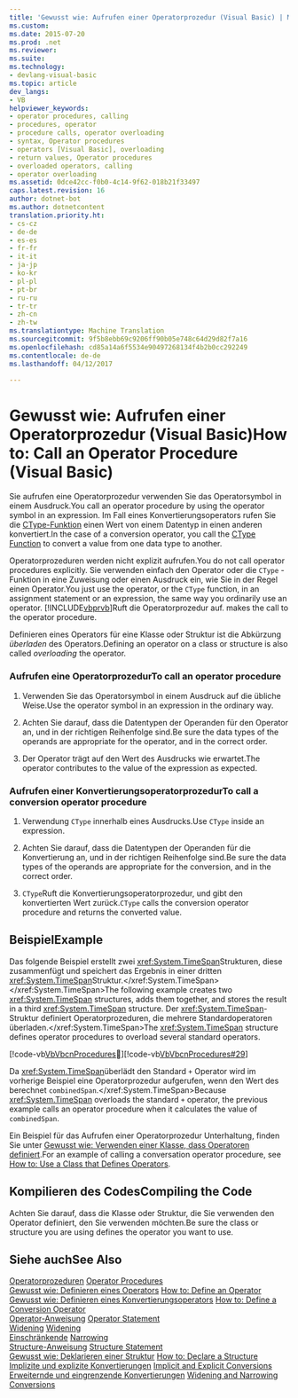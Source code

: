 ```yaml
---
title: 'Gewusst wie: Aufrufen einer Operatorprozedur (Visual Basic) | Microsoft-Dokumentation'
ms.custom: 
ms.date: 2015-07-20
ms.prod: .net
ms.reviewer: 
ms.suite: 
ms.technology:
- devlang-visual-basic
ms.topic: article
dev_langs:
- VB
helpviewer_keywords:
- operator procedures, calling
- procedures, operator
- procedure calls, operator overloading
- syntax, Operator procedures
- operators [Visual Basic], overloading
- return values, Operator procedures
- overloaded operators, calling
- operator overloading
ms.assetid: 0dce42cc-f0b0-4c14-9f62-018b21f33497
caps.latest.revision: 16
author: dotnet-bot
ms.author: dotnetcontent
translation.priority.ht:
- cs-cz
- de-de
- es-es
- fr-fr
- it-it
- ja-jp
- ko-kr
- pl-pl
- pt-br
- ru-ru
- tr-tr
- zh-cn
- zh-tw
ms.translationtype: Machine Translation
ms.sourcegitcommit: 9f5b8ebb69c9206ff90b05e748c64d29d82f7a16
ms.openlocfilehash: cd85a14a6f5534e90497268134f4b2b0cc292249
ms.contentlocale: de-de
ms.lasthandoff: 04/12/2017

---
```

# <a name="how-to-call-an-operator-procedure-visual-basic"></a><span data-ttu-id="8c5ea-102">Gewusst wie: Aufrufen einer Operatorprozedur (Visual Basic)</span><span class="sxs-lookup"><span data-stu-id="8c5ea-102">How to: Call an Operator Procedure (Visual Basic)</span></span>
<span data-ttu-id="8c5ea-103">Sie aufrufen eine Operatorprozedur verwenden Sie das Operatorsymbol in einem Ausdruck.</span><span class="sxs-lookup"><span data-stu-id="8c5ea-103">You call an operator procedure by using the operator symbol in an expression.</span></span> <span data-ttu-id="8c5ea-104">Im Fall eines Konvertierungsoperators rufen Sie die [CType-Funktion](../../../../visual-basic/language-reference/functions/ctype-function.md) einen Wert von einem Datentyp in einen anderen konvertiert.</span><span class="sxs-lookup"><span data-stu-id="8c5ea-104">In the case of a conversion operator, you call the [CType Function](../../../../visual-basic/language-reference/functions/ctype-function.md) to convert a value from one data type to another.</span></span>  
  
 <span data-ttu-id="8c5ea-105">Operatorprozeduren werden nicht explizit aufrufen.</span><span class="sxs-lookup"><span data-stu-id="8c5ea-105">You do not call operator procedures explicitly.</span></span> <span data-ttu-id="8c5ea-106">Sie verwenden einfach den Operator oder die `CType` -Funktion in eine Zuweisung oder einen Ausdruck ein, wie Sie in der Regel einen Operator.</span><span class="sxs-lookup"><span data-stu-id="8c5ea-106">You just use the operator, or the `CType` function, in an assignment statement or an expression, the same way you ordinarily use an operator.</span></span> [!INCLUDE[vbprvb](../../../../csharp/programming-guide/concepts/linq/includes/vbprvb_md.md)]<span data-ttu-id="8c5ea-107">Ruft die Operatorprozedur auf.</span><span class="sxs-lookup"><span data-stu-id="8c5ea-107"> makes the call to the operator procedure.</span></span>  
  
 <span data-ttu-id="8c5ea-108">Definieren eines Operators für eine Klasse oder Struktur ist die Abkürzung *überladen* des Operators.</span><span class="sxs-lookup"><span data-stu-id="8c5ea-108">Defining an operator on a class or structure is also called *overloading* the operator.</span></span>  
  
### <a name="to-call-an-operator-procedure"></a><span data-ttu-id="8c5ea-109">Aufrufen eine Operatorprozedur</span><span class="sxs-lookup"><span data-stu-id="8c5ea-109">To call an operator procedure</span></span>  
  
1.  <span data-ttu-id="8c5ea-110">Verwenden Sie das Operatorsymbol in einem Ausdruck auf die übliche Weise.</span><span class="sxs-lookup"><span data-stu-id="8c5ea-110">Use the operator symbol in an expression in the ordinary way.</span></span>  
  
2.  <span data-ttu-id="8c5ea-111">Achten Sie darauf, dass die Datentypen der Operanden für den Operator an, und in der richtigen Reihenfolge sind.</span><span class="sxs-lookup"><span data-stu-id="8c5ea-111">Be sure the data types of the operands are appropriate for the operator, and in the correct order.</span></span>  
  
3.  <span data-ttu-id="8c5ea-112">Der Operator trägt auf den Wert des Ausdrucks wie erwartet.</span><span class="sxs-lookup"><span data-stu-id="8c5ea-112">The operator contributes to the value of the expression as expected.</span></span>  
  
### <a name="to-call-a-conversion-operator-procedure"></a><span data-ttu-id="8c5ea-113">Aufrufen einer Konvertierungsoperatorprozedur</span><span class="sxs-lookup"><span data-stu-id="8c5ea-113">To call a conversion operator procedure</span></span>  
  
1.  <span data-ttu-id="8c5ea-114">Verwendung `CType` innerhalb eines Ausdrucks.</span><span class="sxs-lookup"><span data-stu-id="8c5ea-114">Use `CType` inside an expression.</span></span>  
  
2.  <span data-ttu-id="8c5ea-115">Achten Sie darauf, dass die Datentypen der Operanden für die Konvertierung an, und in der richtigen Reihenfolge sind.</span><span class="sxs-lookup"><span data-stu-id="8c5ea-115">Be sure the data types of the operands are appropriate for the conversion, and in the correct order.</span></span>  
  
3.  <span data-ttu-id="8c5ea-116">`CType`Ruft die Konvertierungsoperatorprozedur, und gibt den konvertierten Wert zurück.</span><span class="sxs-lookup"><span data-stu-id="8c5ea-116">`CType` calls the conversion operator procedure and returns the converted value.</span></span>  
  
## <a name="example"></a><span data-ttu-id="8c5ea-117">Beispiel</span><span class="sxs-lookup"><span data-stu-id="8c5ea-117">Example</span></span>  
 <span data-ttu-id="8c5ea-118">Das folgende Beispiel erstellt zwei <xref:System.TimeSpan>Strukturen, diese zusammenfügt und speichert das Ergebnis in einer dritten <xref:System.TimeSpan>Struktur.</xref:System.TimeSpan> </xref:System.TimeSpan></span><span class="sxs-lookup"><span data-stu-id="8c5ea-118">The following example creates two <xref:System.TimeSpan> structures, adds them together, and stores the result in a third <xref:System.TimeSpan> structure.</span></span> <span data-ttu-id="8c5ea-119">Der <xref:System.TimeSpan>-Struktur definiert Operatorprozeduren, die mehrere Standardoperatoren überladen.</xref:System.TimeSpan></span><span class="sxs-lookup"><span data-stu-id="8c5ea-119">The <xref:System.TimeSpan> structure defines operator procedures to overload several standard operators.</span></span>  
  
 <span data-ttu-id="8c5ea-120">[!code-vb[VbVbcnProcedures&#29;](./codesnippet/VisualBasic/how-to-call-an-operator-procedure_1.vb)]</span><span class="sxs-lookup"><span data-stu-id="8c5ea-120">[!code-vb[VbVbcnProcedures#29](./codesnippet/VisualBasic/how-to-call-an-operator-procedure_1.vb)]</span></span>  
  
 <span data-ttu-id="8c5ea-121">Da <xref:System.TimeSpan>überlädt den Standard `+` Operator wird im vorherige Beispiel eine Operatorprozedur aufgerufen, wenn den Wert des berechnet `combinedSpan`.</xref:System.TimeSpan></span><span class="sxs-lookup"><span data-stu-id="8c5ea-121">Because <xref:System.TimeSpan> overloads the standard `+` operator, the previous example calls an operator procedure when it calculates the value of `combinedSpan`.</span></span>  
  
 <span data-ttu-id="8c5ea-122">Ein Beispiel für das Aufrufen einer Operatorprozedur Unterhaltung, finden Sie unter [Gewusst wie: Verwenden einer Klasse, dass Operatoren definiert](./how-to-use-a-class-that-defines-operators.md).</span><span class="sxs-lookup"><span data-stu-id="8c5ea-122">For an example of calling a conversation operator procedure, see [How to: Use a Class that Defines Operators](./how-to-use-a-class-that-defines-operators.md).</span></span>  
  
## <a name="compiling-the-code"></a><span data-ttu-id="8c5ea-123">Kompilieren des Codes</span><span class="sxs-lookup"><span data-stu-id="8c5ea-123">Compiling the Code</span></span>  
 <span data-ttu-id="8c5ea-124">Achten Sie darauf, dass die Klasse oder Struktur, die Sie verwenden den Operator definiert, den Sie verwenden möchten.</span><span class="sxs-lookup"><span data-stu-id="8c5ea-124">Be sure the class or structure you are using defines the operator you want to use.</span></span>  
  
## <a name="see-also"></a><span data-ttu-id="8c5ea-125">Siehe auch</span><span class="sxs-lookup"><span data-stu-id="8c5ea-125">See Also</span></span>  
 <span data-ttu-id="8c5ea-126">[Operatorprozeduren](./operator-procedures.md) </span><span class="sxs-lookup"><span data-stu-id="8c5ea-126">[Operator Procedures](./operator-procedures.md) </span></span>  
<span data-ttu-id="8c5ea-127"> [Gewusst wie: Definieren eines Operators](./how-to-define-an-operator.md) </span><span class="sxs-lookup"><span data-stu-id="8c5ea-127"> [How to: Define an Operator](./how-to-define-an-operator.md) </span></span>  
<span data-ttu-id="8c5ea-128"> [Gewusst wie: Definieren eines Konvertierungsoperators](./how-to-define-a-conversion-operator.md) </span><span class="sxs-lookup"><span data-stu-id="8c5ea-128"> [How to: Define a Conversion Operator](./how-to-define-a-conversion-operator.md) </span></span>  
<span data-ttu-id="8c5ea-129"> [Operator-Anweisung](../../../../visual-basic/language-reference/statements/operator-statement.md) </span><span class="sxs-lookup"><span data-stu-id="8c5ea-129"> [Operator Statement](../../../../visual-basic/language-reference/statements/operator-statement.md) </span></span>  
<span data-ttu-id="8c5ea-130"> [Widening](../../../../visual-basic/language-reference/modifiers/widening.md) </span><span class="sxs-lookup"><span data-stu-id="8c5ea-130"> [Widening](../../../../visual-basic/language-reference/modifiers/widening.md) </span></span>  
<span data-ttu-id="8c5ea-131"> [Einschränkende](../../../../visual-basic/language-reference/modifiers/narrowing.md) </span><span class="sxs-lookup"><span data-stu-id="8c5ea-131"> [Narrowing](../../../../visual-basic/language-reference/modifiers/narrowing.md) </span></span>  
<span data-ttu-id="8c5ea-132"> [Structure-Anweisung](../../../../visual-basic/language-reference/statements/structure-statement.md) </span><span class="sxs-lookup"><span data-stu-id="8c5ea-132"> [Structure Statement](../../../../visual-basic/language-reference/statements/structure-statement.md) </span></span>  
<span data-ttu-id="8c5ea-133"> [Gewusst wie: Deklarieren einer Struktur](../../../../visual-basic/programming-guide/language-features/data-types/how-to-declare-a-structure.md) </span><span class="sxs-lookup"><span data-stu-id="8c5ea-133"> [How to: Declare a Structure](../../../../visual-basic/programming-guide/language-features/data-types/how-to-declare-a-structure.md) </span></span>  
<span data-ttu-id="8c5ea-134"> [Implizite und explizite Konvertierungen](../../../../visual-basic/programming-guide/language-features/data-types/implicit-and-explicit-conversions.md) </span><span class="sxs-lookup"><span data-stu-id="8c5ea-134"> [Implicit and Explicit Conversions](../../../../visual-basic/programming-guide/language-features/data-types/implicit-and-explicit-conversions.md) </span></span>  
<span data-ttu-id="8c5ea-135"> [Erweiternde und eingrenzende Konvertierungen](../../../../visual-basic/programming-guide/language-features/data-types/widening-and-narrowing-conversions.md)</span><span class="sxs-lookup"><span data-stu-id="8c5ea-135"> [Widening and Narrowing Conversions](../../../../visual-basic/programming-guide/language-features/data-types/widening-and-narrowing-conversions.md)</span></span>
